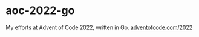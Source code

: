 # aoc-2022-go

My efforts at Advent of Code 2022, written in Go.
[adventofcode.com/2022](adventofcode.com/2022)
